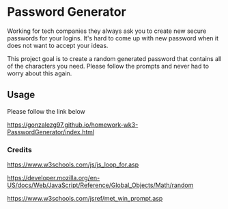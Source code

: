 # Password Generator

Working for tech companies they always ask you to create new secure passwords for your logins. It's hard to come up with new password when it does not want to accept your ideas. 

This project goal is to create a random generated password that contains all of the characters you need. Please follow the prompts and never had to worry about this again. 

## Usage

Please follow the link below

https://gonzalezg97.github.io/homework-wk3-PasswordGenerator/index.html




### Credits

https://www.w3schools.com/js/js_loop_for.asp

https://developer.mozilla.org/en-US/docs/Web/JavaScript/Reference/Global_Objects/Math/random

https://www.w3schools.com/jsref/met_win_prompt.asp